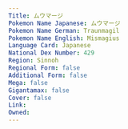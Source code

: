 ```yaml
---
﻿Title: ムウマージ
Pokemon Name Japanese: ムウマージ
Pokemon Name German: Traunmagil
Pokemon Name English: Mismagius
Language Card: Japanese
National Dex Number: 429
Region: Sinnoh
Regional Form: false
Additional Form: false
Mega: false
Gigantamax: false
Cover: false
Link: 
Owned: 
---
```

